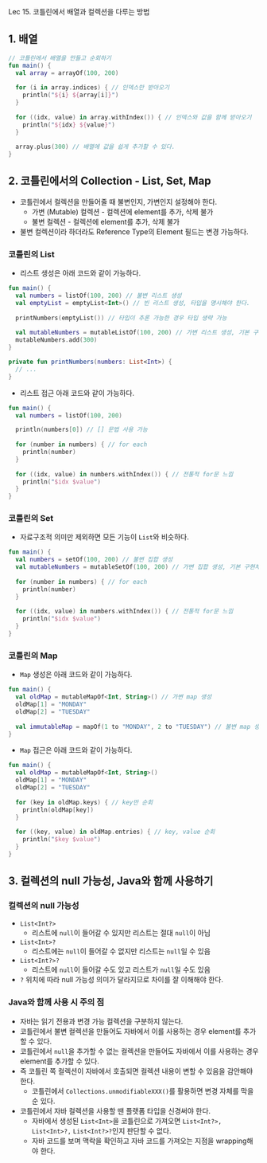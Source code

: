 Lec 15. 코틀린에서 배열과 컬렉션을 다루는 방법

## 1. 배열

```kotlin
// 코틀린에서 배열을 만들고 순회하기
fun main() {
  val array = arrayOf(100, 200)
  
  for (i in array.indices) { // 인덱스만 받아오기
    println("${i} ${array[i]}") 
  }
  
  for ((idx, value) in array.withIndex()) { // 인덱스와 값을 함께 받아오기
    println("${idx} ${value}") 
  }
  
  array.plus(300) // 배열에 값을 쉽게 추가할 수 있다.
}
```

## 2. 코틀린에서의 Collection - List, Set, Map

- 코틀린에서 컬렉션을 만들어줄 때 불변인지, 가변인지 설정해야 한다.
    - 가변 (Mutable) 컬렉션 - 컬렉션에 element를 추가, 삭제 불가
    - 불변 컬렉션 - 컬렉션에 element를 추가, 삭제 불가
- 불변 컬렉션이라 하더라도 Reference Type의 Element 필드는 변경 가능하다.

### 코틀린의 List

- 리스트 생성은 아래 코드와 같이 가능하다.

```kotlin
fun main() {
  val numbers = listOf(100, 200) // 불변 리스트 생성
  val emptyList = emptyList<Int>() // 빈 리스트 생성, 타입을 명시해야 한다.
  
  printNumbers(emptyList()) // 타입이 추론 가능한 경우 타입 생략 가능
  
  val mutableNumbers = mutableListOf(100, 200) // 가변 리스트 생성, 기본 구현체는 ArrayList
  mutableNumbers.add(300)
}

private fun printNumbers(numbers: List<Int>) {
  // ...
}
```

- 리스트 접근 아래 코드와 같이 가능하다.

```kotlin
fun main() {
  val numbers = listOf(100, 200)

  println(numbers[0]) // [] 문법 사용 가능
  
  for (number in numbers) { // for each
    println(number)
  }
  
  for ((idx, value) in numbers.withIndex()) { // 전통적 for문 느낌
    println("$idx $value") 
  }
}
```

### 코틀린의 Set

- 자료구조적 의미만 제외하면 모든 기능이 `List`와 비슷하다.

```kotlin
fun main() {
  val numbers = setOf(100, 200) // 불변 집합 생성
  val mutableNumbers = mutableSetOf(100, 200) // 가변 집합 생성, 기본 구현체는 LinkedHashSet
  
  for (number in numbers) { // for each
    println(number)
  }
  
  for ((idx, value) in numbers.withIndex()) { // 전통적 for문 느낌
    println("$idx $value") 
  }
}
```

### 코틀린의 Map

- `Map` 생성은 아래 코드와 같이 가능하다.

```kotlin
fun main() {
  val oldMap = mutableMapOf<Int, String>() // 가변 map 생성
  oldMap[1] = "MONDAY"
  oldMap[2] = "TUESDAY"
  
  val immutableMap = mapOf(1 to "MONDAY", 2 to "TUESDAY") // 불변 map 생성
}
```

- `Map` 접근은 아래 코드와 같이 가능하다.

```kotlin
fun main() {
  val oldMap = mutableMapOf<Int, String>()
  oldMap[1] = "MONDAY"
  oldMap[2] = "TUESDAY"
  
  for (key in oldMap.keys) { // key만 순회
    println(oldMap[key])
  }
  
  for ((key, value) in oldMap.entries) { // key, value 순회
    println("$key $value")
  }
}
```

## 3. 컬렉션의 null 가능성, Java와 함께 사용하기

### 컬렉션의 null 가능성

- `List<Int?>`
    - 리스트에 `null`이 들어갈 수 있지만 리스트는 절대 `null`이 아님
- `List<Int>?`
    - 리스트에는 `null`이 들어갈 수 없지만 리스트는 `null`일 수 있음
- `List<Int?>?`
    - 리스트에 `null`이 들어갈 수도 있고 리스트가 `null`일 수도 있음
- `?` 위치에 따라 null 가능성 의미가 달라지므로 차이를 잘 이해해야 한다.

### Java와 함께 사용 시 주의 점

- 자바는 읽기 전용과 변경 가능 컬렉션을 구분하지 않는다.
- 코틀린에서 불변 컬렉션을 만들어도 자바에서 이를 사용하는 경우 element를 추가할 수 있다.
- 코틀린에서 `null`을 추가할 수 없는 컬렉션을 만들어도 자바에서 이를 사용하는 경우 element를 추가할 수 있다.
- 즉 코틀린 쪽 컬렉션이 자바에서 호출되면 컬렉션 내용이 변할 수 있음을 감안해야 한다.
    - 코틀린에서 `Collections.unmodifiableXXX()`를 활용하면 변경 자체를 막을 순 있다.
- 코틀린에서 자바 컬렉션을 사용할 땐 플랫폼 타입을 신경써야 한다.
    - 자바에서 생성된 `List<Int>`을 코틀린으로 가져오면 `List<Int?>,` `List<Int>?,` `List<Int?>?`인지 판단할 수 없다.
    - 자바 코드를 보며 맥락을 확인하고 자바 코드를 가져오는 지점을 wrapping해야 한다.
